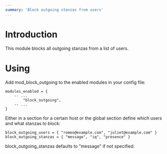 ```yaml
---
summary: 'Block outgoing stanzas from users'
...
```


Introduction
============

This module blocks all outgoing stanzas from a list of users.

Using
=====

Add mod_block_outgoing to the enabled modules in your config file:
``` {.lua}
modules_enabled = {
	-- ...
		"block_outgoing",
	-- ...
}
```

Either in a section for a certain host or the global section define which users and what stanzas to block:
``` {.lua}
block_outgoing_users = { "romeo@example.com", "juliet@example.com" }
block_outgoing_stanzas = { "message", "iq", "presence" }
```

block_outgoing_stanzas defaults to "message" if not specified.
